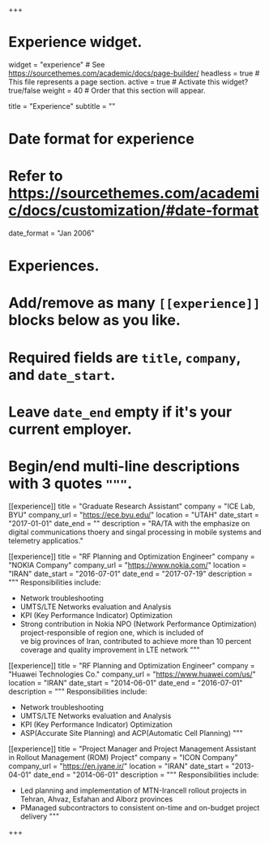 +++
# Experience widget.
widget = "experience"  # See https://sourcethemes.com/academic/docs/page-builder/
headless = true  # This file represents a page section.
active = true  # Activate this widget? true/false
weight = 40  # Order that this section will appear.

title = "Experience"
subtitle = ""

# Date format for experience
#   Refer to https://sourcethemes.com/academic/docs/customization/#date-format
date_format = "Jan 2006"

# Experiences.
#   Add/remove as many `[[experience]]` blocks below as you like.
#   Required fields are `title`, `company`, and `date_start`.
#   Leave `date_end` empty if it's your current employer.
#   Begin/end multi-line descriptions with 3 quotes `"""`.
[[experience]]
  title = "Graduate Research Assistant"
  company = "ICE Lab, BYU"
  company_url = "https://ece.byu.edu/"
  location = "UTAH"
  date_start = "2017-01-01"
  date_end = ""
  description = "RA/TA with the emphasize on digital communications thoery and singal processing in mobile systems and telemetry applicatios."


[[experience]]
  title = "RF Planning and Optimization Engineer"
  company = "NOKIA Company"
  company_url = "https://www.nokia.com/"
  location = "IRAN"
  date_start = "2016-07-01"
  date_end = "2017-07-19"
  description = """ Responsibilities include:
  
  * Network troubleshooting
  * UMTS/LTE Networks evaluation and Analysis
  * KPI (Key Performance Indicator) Optimization
  * Strong contribution in Nokia NPO (Network Performance Optimization) project-responsible of region one, which is included of  
ve big provinces of Iran, contributed to achieve more than 10 percent coverage and quality improvement in LTE network
  """

[[experience]]
  title = "RF Planning and Optimization Engineer"
  company = "Huawei Technologies Co."
  company_url = "https://www.huawei.com/us/"
  location = "IRAN"
  date_start = "2014-06-01"
  date_end = "2016-07-01"
  description = """ Responsibilities include:
  
  * Network troubleshooting
  * UMTS/LTE Networks evaluation and Analysis
  * KPI (Key Performance Indicator) Optimization
  * ASP(Accurate Site Planning) and ACP(Automatic Cell Planning)
  """

[[experience]]
  title = "Project Manager and Project Management Assistant in Rollout Management (ROM) Project"
  company = "ICON Company"
  company_url = "https://en.jyane.ir/"
  location = "IRAN"
  date_start = "2013-04-01"
  date_end = "2014-06-01"
  description = """ Responsibilities include:
  
  * Led planning and implementation of MTN-Irancell rollout projects in Tehran, Ahvaz, Esfahan and Alborz provinces
  * PManaged subcontractors to consistent on-time and on-budget project delivery
  """

+++
